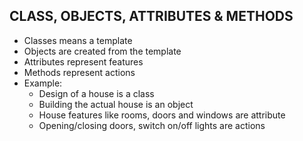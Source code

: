 ## CLASS, OBJECTS, ATTRIBUTES & METHODS
- Classes means a template
- Objects are created from the template
- Attributes represent features
- Methods represent actions
- Example:
  - Design of a house is a class
  - Building the actual house is an object
  - House features like rooms, doors and windows are attribute
  - Opening/closing doors, switch on/off lights are actions

